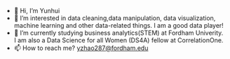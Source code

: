 - 👋 Hi, I’m Yunhui 
- 👀 I’m interested in data cleaning,data manipulation, data visualization, machine learning and other data-related things. I am a good data player!
- 🌱 I’m currently studying business analytics(STEM) at Fordham Univerity. I am also a Data Science for all Women (DS4A) fellow at CorrelationOne. 
- 📫 How to reach me? yzhao287@fordham.edu 

<!---
yunhui666/yunhui666 is a ✨ special ✨ repository because its `README.md` (this file) appears on your GitHub profile.
You can click the Preview link to take a look at your changes.
--->
